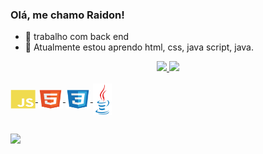### Olá, me chamo Raidon!

- 🔭 trabalho com back end
- 🌱 Atualmente estou aprendo html, css, java script, java.

<div align="center">
  <a href="https://github.com/raidon">
  <img height="180em" src="https://github-readme-stats.vercel.app/api?username=raidon1&show_icons=true&theme=dark&include_all_commits=true&count_private=true"/>
  <img height="180em" src="https://github-readme-stats.vercel.app/api/top-langs/?username=raidon1&layout=compact&langs_count=7&theme=dark"/>
</div>

  <div style="display: inline_block"><br>
  <img align="center" alt="Raidon-Js" height="30" width="40" src="https://raw.githubusercontent.com/devicons/devicon/master/icons/javascript/javascript-plain.svg">
  <img align="center" alt="Raidon-HTML" height="30" width="40" src="https://raw.githubusercontent.com/devicons/devicon/master/icons/html5/html5-original.svg">
  <img align="center" alt="Raidon-CSS" height="30" width="40" src="https://raw.githubusercontent.com/devicons/devicon/master/icons/css3/css3-original.svg">
  <img align="center" alt="Raidon-CSS" height="50" width="30" src="https://raw.githubusercontent.com/devicons/devicon/master/icons/java/java-original.svg">
  </div>
 
  ##
  <div> 
  
  <a href="https://www.linkedin.com/in/raidon-rodrigues-0713a25a/" target="_blank"><img src="https://img.shields.io/badge/-LinkedIn-%230077B5?style=for-the-badge&logo=linkedin&logoColor=white" target="_blank"></a> 
 
